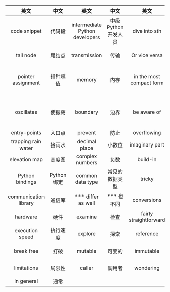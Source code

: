 
| 英文 | 中文 | 英文 | 中文 | 英文 | 中文 |
| :--------: | :-----: | :----: | :----: | :----: | :----: | 
| code snippet | 代码段 | intermediate Python developers | 中级Python开发人员 | dive into sth | 深入研究某事 |
| tail node | 尾结点 | transmission | 传输 | Or vice versa | 反之亦然 | 
| pointer assignment | 指针赋值 | memory | 内存 | in the most compact form| 以最紧凑的形式 | 
| oscillates | 使振荡 | boundary | 边界 | be aware of | 了解、意识到 | 
| entry-points | 入口点 | prevent | 防止 | overflowing | 溢出 | 
| trapping rain water | 接雨水 | decimal place | 小数位 | imaginary part | 虚部 | 
| elevation map | 高度图 | complex numbers | 负数 | build-in | 内置 | 
| Python bindings | Python绑定 | common data type | 常见的数据类型 | tricky | 棘手的 | 
| communication library | 通信库 | *** differ as well | *** 也不同 | conversions | 转换 | 
| hardware | 硬件 | examine | 检查 | fairly straightforward | 相当简单 | 
| execution speed | 执行速度 | explore | 探索 | reference | 引用 | 
| break free | 打破| mutable | 可变的 |immutable | 不可变的 | 
| limitations | 局限性 | caller | 调用者 | wondering | 想知道 | 
| In general | 通常 |  | | | | 


